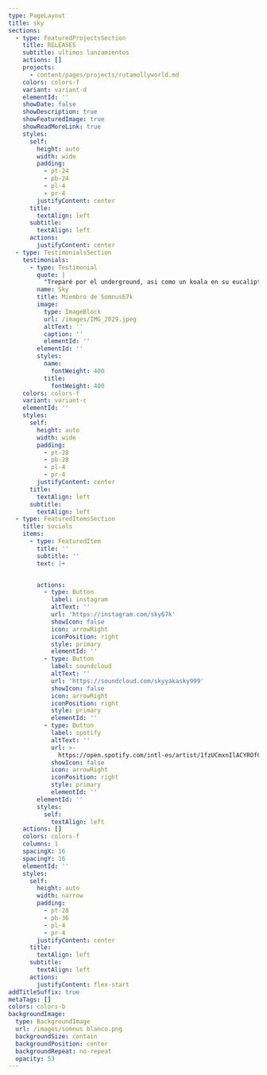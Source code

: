 ```yaml
---
type: PageLayout
title: sky
sections:
  - type: FeaturedProjectsSection
    title: RELEASES
    subtitle: ultimos lanzamientos
    actions: []
    projects:
      - content/pages/projects/rutamollyworld.md
    colors: colors-f
    variant: variant-d
    elementId: ''
    showDate: false
    showDescription: true
    showFeaturedImage: true
    showReadMoreLink: true
    styles:
      self:
        height: auto
        width: wide
        padding:
          - pt-24
          - pb-24
          - pl-4
          - pr-4
        justifyContent: center
      title:
        textAlign: left
      subtitle:
        textAlign: left
      actions:
        justifyContent: center
  - type: TestimonialsSection
    testimonials:
      - type: Testimonial
        quote: |
          "Treparé por el underground, asi como un koala en su eucalipto"
        name: Sky
        title: Miembro de Somnus67k
        image:
          type: ImageBlock
          url: /images/IMG_2029.jpeg
          altText: ''
          caption: ''
          elementId: ''
        elementId: ''
        styles:
          name:
            fontWeight: 400
          title:
            fontWeight: 400
    colors: colors-f
    variant: variant-c
    elementId: ''
    styles:
      self:
        height: auto
        width: wide
        padding:
          - pt-28
          - pb-28
          - pl-4
          - pr-4
        justifyContent: center
      title:
        textAlign: left
      subtitle:
        textAlign: left
  - type: FeaturedItemsSection
    title: socials
    items:
      - type: FeaturedItem
        title: ''
        subtitle: ''
        text: |+


        actions:
          - type: Button
            label: instagram
            altText: ''
            url: 'https://instagram.com/sky67k'
            showIcon: false
            icon: arrowRight
            iconPosition: right
            style: primary
            elementId: ''
          - type: Button
            label: soundcloud
            altText: ''
            url: 'https://soundcloud.com/skyyakasky999'
            showIcon: false
            icon: arrowRight
            iconPosition: right
            style: primary
            elementId: ''
          - type: Button
            label: spotify
            altText: ''
            url: >-
              https://open.spotify.com/intl-es/artist/1fzUCmxnIlACYROfCBFok9?si=h-lPW38gRj-mHuCrEjkhcA
            showIcon: false
            icon: arrowRight
            iconPosition: right
            style: primary
            elementId: ''
        elementId: ''
        styles:
          self:
            textAlign: left
    actions: []
    colors: colors-f
    columns: 1
    spacingX: 16
    spacingY: 16
    elementId: ''
    styles:
      self:
        height: auto
        width: narrow
        padding:
          - pt-28
          - pb-36
          - pl-4
          - pr-4
        justifyContent: center
      title:
        textAlign: left
      subtitle:
        textAlign: left
      actions:
        justifyContent: flex-start
addTitleSuffix: true
metaTags: []
colors: colors-b
backgroundImage:
  type: BackgroundImage
  url: /images/somnus blanco.png
  backgroundSize: contain
  backgroundPosition: center
  backgroundRepeat: no-repeat
  opacity: 53
---
```

